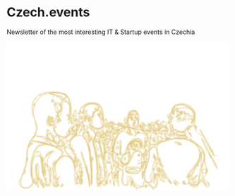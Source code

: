 # Czech.events

Newsletter of the most interesting IT & Startup events in Czechia

[![Meetup](./Pavol_Hejny_Coloring_book_black_and_white_illustration_outline__f429b7c9-7d63-4df8-9f95-07158107df10.svg)](https://czech.events/)
